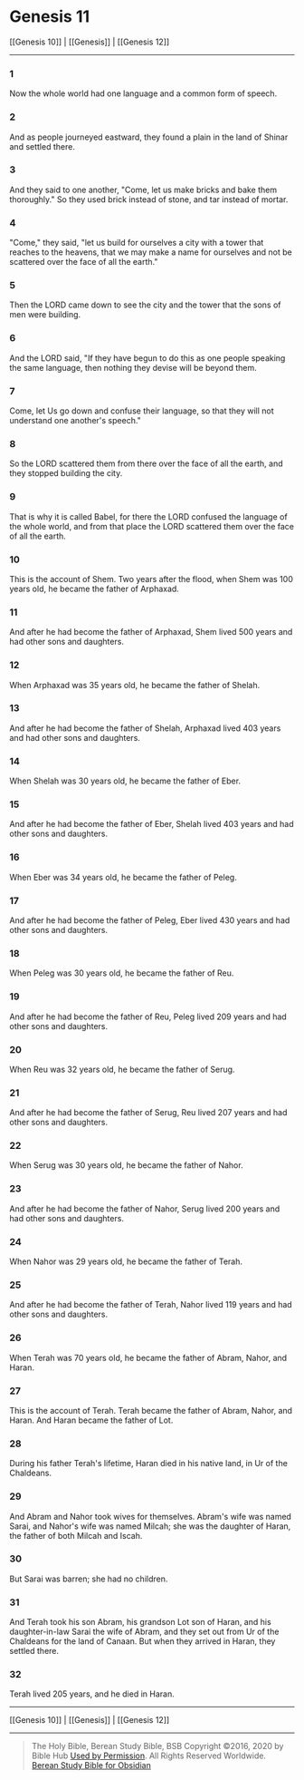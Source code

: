 # Genesis 11

[[Genesis 10]] | [[Genesis]] | [[Genesis 12]]

---

### 1
Now the whole world had one language and a common form of speech.

### 2
And as people journeyed eastward, they found a plain in the land of Shinar and settled there.

### 3
And they said to one another, "Come, let us make bricks and bake them thoroughly." So they used brick instead of stone, and tar instead of mortar.

### 4
"Come," they said, "let us build for ourselves a city with a tower that reaches to the heavens, that we may make a name for ourselves and not be scattered over the face of all the earth."

### 5
Then the LORD came down to see the city and the tower that the sons of men were building.

### 6
And the LORD said, "If they have begun to do this as one people speaking the same language, then nothing they devise will be beyond them.

### 7
Come, let Us go down and confuse their language, so that they will not understand one another's speech."

### 8
So the LORD scattered them from there over the face of all the earth, and they stopped building the city.

### 9
That is why it is called Babel, for there the LORD confused the language of the whole world, and from that place the LORD scattered them over the face of all the earth.

### 10
This is the account of Shem. Two years after the flood, when Shem was 100 years old, he became the father of Arphaxad.

### 11
And after he had become the father of Arphaxad, Shem lived 500 years and had other sons and daughters.

### 12
When Arphaxad was 35 years old, he became the father of Shelah.

### 13
And after he had become the father of Shelah, Arphaxad lived 403 years and had other sons and daughters.

### 14
When Shelah was 30 years old, he became the father of Eber.

### 15
And after he had become the father of Eber, Shelah lived 403 years and had other sons and daughters.

### 16
When Eber was 34 years old, he became the father of Peleg.

### 17
And after he had become the father of Peleg, Eber lived 430 years and had other sons and daughters.

### 18
When Peleg was 30 years old, he became the father of Reu.

### 19
And after he had become the father of Reu, Peleg lived 209 years and had other sons and daughters.

### 20
When Reu was 32 years old, he became the father of Serug.

### 21
And after he had become the father of Serug, Reu lived 207 years and had other sons and daughters.

### 22
When Serug was 30 years old, he became the father of Nahor.

### 23
And after he had become the father of Nahor, Serug lived 200 years and had other sons and daughters.

### 24
When Nahor was 29 years old, he became the father of Terah.

### 25
And after he had become the father of Terah, Nahor lived 119 years and had other sons and daughters.

### 26
When Terah was 70 years old, he became the father of Abram, Nahor, and Haran.

### 27
This is the account of Terah. Terah became the father of Abram, Nahor, and Haran. And Haran became the father of Lot.

### 28
During his father Terah's lifetime, Haran died in his native land, in Ur of the Chaldeans.

### 29
And Abram and Nahor took wives for themselves. Abram's wife was named Sarai, and Nahor's wife was named Milcah; she was the daughter of Haran, the father of both Milcah and Iscah.

### 30
But Sarai was barren; she had no children.

### 31
And Terah took his son Abram, his grandson Lot son of Haran, and his daughter-in-law Sarai the wife of Abram, and they set out from Ur of the Chaldeans for the land of Canaan. But when they arrived in Haran, they settled there.

### 32
Terah lived 205 years, and he died in Haran.

---

[[Genesis 10]] | [[Genesis]] | [[Genesis 12]]

---

> The Holy Bible, Berean Study Bible, BSB
> Copyright &copy;2016, 2020 by Bible Hub
> [Used by Permission](https://berean.bible/terms.htm). All Rights Reserved Worldwide.
> [Berean Study Bible for Obsidian](https://github.com/gapmiss/berean-study-bible-for-obsidian)</small>


